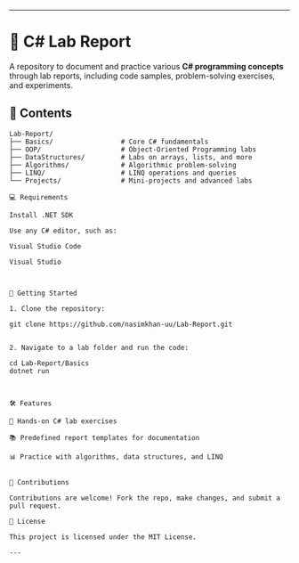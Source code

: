 ---

# 🧪 C# Lab Report  

A repository to document and practice various **C# programming concepts** through lab reports, including code samples, problem-solving exercises, and experiments.

## 📂 Contents  
```plaintext
Lab-Report/
├── Basics/                 # Core C# fundamentals
├── OOP/                    # Object-Oriented Programming labs
├── DataStructures/         # Labs on arrays, lists, and more
├── Algorithms/             # Algorithmic problem-solving
├── LINQ/                   # LINQ operations and queries
└── Projects/               # Mini-projects and advanced labs

💻 Requirements

Install .NET SDK

Use any C# editor, such as:

Visual Studio Code

Visual Studio



🚀 Getting Started

1. Clone the repository:

git clone https://github.com/nasimkhan-uu/Lab-Report.git


2. Navigate to a lab folder and run the code:

cd Lab-Report/Basics
dotnet run



🛠️ Features

🌟 Hands-on C# lab exercises

📚 Predefined report templates for documentation

📊 Practice with algorithms, data structures, and LINQ


📝 Contributions

Contributions are welcome! Fork the repo, make changes, and submit a pull request.

📜 License

This project is licensed under the MIT License.

---